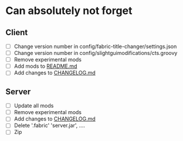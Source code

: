 # Can absolutely not forget

## Client

- [ ] Change version number in config/fabric-title-changer/settings.json
- [ ] Change version number in config/slightguimodifications/cts.groovy
- [ ] Remove experimental mods
- [ ] Add mods to [README.md](README.md)
- [ ] Add changes to [CHANGELOG.md](CHANGELOG.md)

## Server

- [ ] Update all mods
- [ ] Remove experimental mods
- [ ] Add changes to [CHANGELOG.md](CHANGELOG.md) 
- [ ] Delete '.fabric' 'server.jar', ....
- [ ] Zip